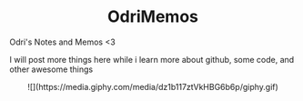 
<h1 align="center"> OdriMemos </h1>
Odri's Notes and Memos &lt;3

I will post more things here while i learn more about github, some code, and other awesome things

<p align="center">
  ![](https://media.giphy.com/media/dz1b117ztVkHBG6b6p/giphy.gif)
</p>
